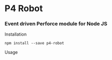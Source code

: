 # P4 Robot
### Event driven Perforce module for Node JS

Installation
```
npm install --save p4-robot
```

Usage
```js
```
